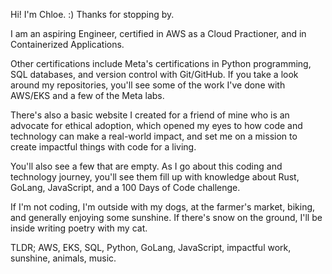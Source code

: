 Hi! I'm Chloe. :)
Thanks for stopping by.

I am an aspiring Engineer, certified in AWS as a Cloud Practioner, and in Containerized Applications.

Other certifications include Meta's certifications in Python programming, SQL databases, and version control with Git/GitHub.
If you take a look around my repositories, you'll see some of the work I've done with AWS/EKS and a few of the Meta labs.

There's also a basic website I created for a friend of mine who is an advocate for ethical adoption, which opened my eyes to how 
code and technology can make a real-world impact, and set me on a mission to create impactful things with code for a living. 

You'll also see a few that are empty. As I go about this coding and technology journey, you'll see them fill up with knowledge about Rust,
GoLang, JavaScript, and a 100 Days of Code challenge. 

If I'm not coding, I'm outside with my dogs, at the farmer's market, biking, and generally enjoying some sunshine. If there's snow
on the ground, I'll be inside writing poetry with my cat. 

TLDR; AWS, EKS, SQL, Python, GoLang, JavaScript, impactful work, sunshine, animals, music. 
